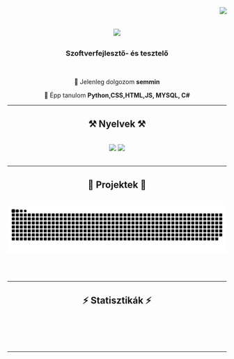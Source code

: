 <img align="right" src="https://visitor-badge.laobi.icu/badge?page_id=salesp07.salesp07" />

<h1 align="center">
    <img src="https://readme-typing-svg.herokuapp.com/?font=Righteous&size=35&center=true&vCenter=true&width=500&height=70&duration=4000&lines=Üdv!+👋;+Balázs+vagyok+!;" />
</h1>

<h3 align="center">Szoftverfejlesztő- és tesztelő</h3>

<br/>

<div align="center">
 
 🔭 Jelenleg dolgozom **semmin**
 
 🌱 Épp tanulom **Python,CSS,HTML,JS, MYSQL, C#**


 </div>

 <hr/>
 
<h2 align="center">⚒️ Nyelvek ⚒️</h2>
<br/>
<div align="center">
    <img src="https://skillicons.dev/icons?i=bootstrap,html,css,vscode,github,figma" />
    <img src="https://skillicons.dev/icons?i=python,javascript,mysql" /><br>
</div>

<br/>
<hr/>

<div align="center">
  <h2>🐍 Projektek 🐍</h2>
  <br>
  <img alt="snake eating my contributions" src="https://raw.githubusercontent.com/salesp07/salesp07/output/github-contribution-grid-snake.svg" />
  
  <br/><br/>
</div>

<hr/>

<h2 align="center">⚡ Statisztikák ⚡</h2>
<br>


<br/><br/>

<hr/>


<br/>

